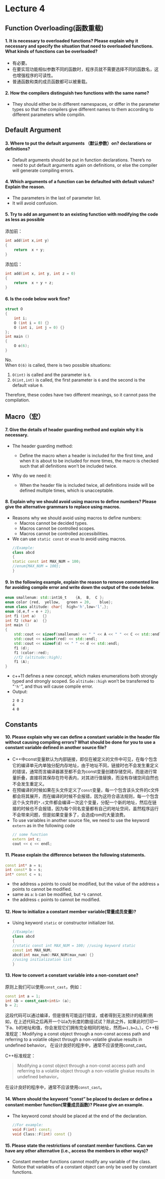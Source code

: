 # Lecture 4

## Function Overloading(函数重载)

#### 1.	It is necessary to overloaded functions? Please explain why it necessary and specify the situation that need to overloaded functions. What kinds of functions can be overloaded?

- 有必要。
- 在要实现功能相似参数不同的函数时，程序员就不需要选择不同的函数名，这也增强程序的可读性。
- 普通函数和类的成员函数都可以被重载。

#### 2. How the compilers distinguish two functions with the same name?  

- They should either be in different namespaces, or differ in the parameter types so that the compilers give different names to them according to different parameters while compilin.

##	Default Argument
#### 3. Where to put the default arguments （默认参数）on? declarations or definitions?

- Default arguments should be put in function declarations. There’s no need to put default arguments again on definitions, or else the compiler will generate compiling errors.

#### 4. Which arguments of a function can be defaulted with default values? Explain the reason.

- The parameters in the last of parameter list.
- It will avoid confusion.

#### 5. Try to add an argument to an existing function with modifying the code as less as possible

添加前：
```cpp
int add(int x,int y)
{
	return  x + y;
}
```
添加后：
```cpp
int add(int x, int y, int z = 0)
{
	return  x + y + z;
}
```


#### 6. Is the code below work fine?

```cpp
struct O
{
	int i;
	O (int i = 0) {}
	O (int i, int j = 0) {}
};
int main ()
{
	O o(6);
}
```

No.  
When `O(6)` is called, there is two possible situations:    
1. `O(int)` is called and the parameter is `6`.  
2. `O(int,int)` is called, the first parameter is `6` and the second is the default value `0`.

Therefore, these codes have two different meanings, so it cannot pass the compilation.  

##	Macro（宏）
#### 7. Give the details of header guarding method and explain why it is necessary.

- The header guarding method:
  - Define the macro when a header is included for the first time, and when it is about to be included for more times, the macro is checked such that all definitions won’t be included twice.

- Why do we need it:  
  - When the header file is included twice, all definitions inside will be defined multiple times, which is unacceptable.

#### 8. Explain why we should avoid using macros to define numbers? Please give the alternative grammars to replace using macros.

- Reasons why we should avoid using macros to define numbers:
  - Macros cannot be decided types.
  - Macros cannot be controlled scopes.
  - Macros cannot be controlled accessibilities.
- We can use `static const` or `enum` to avoid using macros.
	```cpp
	//Example:
	class abcd
	{
	static const int MAX_NUM = 100;
	//enum{MAX_NUM = 100};
	}
	```

#### 9. In the following example, explain the reason to remove commented line for avoiding compile error and write down the output of the code below.

```cpp
enum smallenum: std::int16_t    {A,  B,  C };
enum color {red,  yellow,   green = 20,    blue};
enum class altitude: char{  high='h',low='l',}; 
enum {d,e,f = e + 2};
int f1 (int a)   {}
int f2 (char a)  {}
int main ()
{
	std::cout << sizeof(smallenum) << " " << A << " " << C << std::endl;
	std::cout << sizeof(red) << std::endl;
	std::cout << sizeof(d) << " " << d << std::endl;
	f1 (d);
	f1 (color::red);
	//f2 (altitude::high);
	f1 (A);
}
```

- c++11 defines a new concept, which makes enumerations both strongly typed and strongly scoped. So `altitude::high` won’t be transferred to “`'h'`”, and thus will cause compile error.  
- Output: 
  ```plain
  2 0 2
  4
  4 0
  ```  


##	Constants
#### 10. Please explain why we can define a constant variable in the header file without causing compiling errors? What should be done for you to use a constant variable defined in another source file?

- C++中const变量默认为内部链接，即仅在被定义的文件中可见，在每个包含它的编译单元内单独分配内存地址，由于地址不同，链接时也不会发生重定义的错误，通常而言编译器甚至都不会为const变量创建存储空间，而是进行常量折叠，直接将其保存在符号表内，对其进行值替换，而没有存储空间自然也不会发生重定义。
- 在预编译的时候如果在头文件定义了`const`变量，每一个包含该头文件的c文件都会将其展开，而在编译的时候不会报错，因为这符合语法规则，每一个包含这个头文件的`*.c`文件都会编译一次这个变量，分配一个新的地址，然后在链接的时候也不会报错，因为每个同名变量都有自己的地址空间，虽然程序运行不会带来问题，但是如果变量多了，会造成rom的大量浪费。
- To use variables in another source file, we need to use the keyword `extern` as in the following code
	```cpp
	// some function
	extern int c;
	cout << c << endl;
	```

#### 11.	Please explain the difference between the following statements.

```cpp
const int* a = s;
int const* b = s;
int* const c = s;	
```

- 	the address `a` points to could be modified, but the value of the address `a` points to cannot be modified.
- 	same as `a`: `b` can be modified, but `*b` cannot.
- 	the address `c` points to cannot be modified.

#### 12. How to initialize a constant member variable(常量成员变量)?

- Using keyword `static` or constructor initializer list.
	```cpp
	//Example:
	class abcd
	{
	//static const int MAX_NUM = 100; //using keyword static
	const int MAX_NUM;
	abcd(int max_num):MAX_NUM(max_num) {}
	//using initialization list
	}
	```


#### 13. How to convert a constant variable into a non-constant one?

原则上我们可以使用`const_cast`，例如：
```cpp
const int a = 1;  
int &b = const_cast<int&> (a);  
b = 2;
```  
这段代码可以通过编译，但是很有可能运行错误，或者得到无法预计的结果(例如，在上述代码之后再开一个以a为长度的数组试试？除此之外，如果此时打印一下a、b的地址和值，你会发现它们拥有完全相同的地址，然而`a=1,b=2`。）。C++标准规定：Modifying a const object through a non-const access path and referring to a volatile object through a non-volatile glvalue results in undefined behavior。
在设计良好的程序中，通常不应该使用const_cast。

C++标准规定：
> Modifying a const object through a non-const access path and referring to a volatile object through a non-volatile glvalue results in undefined behavior。

在设计良好的程序中，通常不应该使用`const_cast`。

#### 14. Where should the keyword “const” be placed to declare or define a constant member function(常量成员函数)? Please give an example.

- The keyword const should be placed at the end of the declaration.
	```cpp
	//For example:
	void F(int) const;
	void Class::F(int) const {}
	```

#### 15. Please state the restrictions of constant member functions. Can we have any other alternative (i.e., access the members in other ways)?

- Constant member functions cannot modify any variable of the class. Notice that variables of a constant object can only be used by constant functions.
